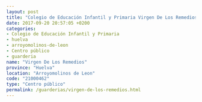 ```yaml
---
layout: post
title: "Colegio de Educación Infantil y Primaria Virgen De Los Remedios"
date: 2017-09-20 20:57:05 +0200
categories:
- Colegio de Educación Infantil y Primaria
- huelva
- arroyomolinos-de-leon
- Centro público
- guarderia
name: "Virgen De Los Remedios"
province: "Huelva"
location: "Arroyomolinos de Leon"
code: "21000462"
type: "Centro público"
permalink: /guarderias/virgen-de-los-remedios.html
---
```

